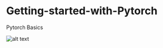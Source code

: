 # Getting-started-with-Pytorch
Pytorch Basics

![alt text](https://analyticsindiamag.com/wp-content/uploads/2019/11/PyTorch.png)
